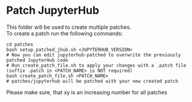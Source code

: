 # Patch JupyterHub
This folder will be used to create multiple patches.  
To create a patch run the following commands:  
  
```  
cd patches
bash setup_patched_jhub.sh <JUPYTERHUB_VERSION>
# Now you can edit jupyterhub-patched to overwrite the previously patched JupyterHub code
# Run create_patch_file.sh to apply your changes with a .patch file (suffix .patch in <PATCH_NAME> is NOT required)
bash create_patch_file.sh <PATCH_NAME>
# patches/jupyterhub will be patched with your new created patch
```
  
Please make sure, that xy is an increasing number for all patches

